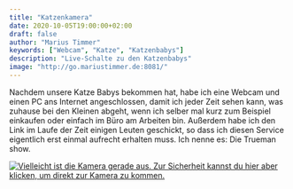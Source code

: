 ```yaml
---
title: "Katzenkamera"
date: 2020-10-05T19:00:00+02:00
draft: false
author: "Marius Timmer"
keywords: ["Webcam", "Katze", "Katzenbabys"]
description: "Live-Schalte zu den Katzenbabys"
image: "http://go.mariustimmer.de:8081/"
---
```


Nachdem unsere Katze Babys bekommen hat, habe ich eine Webcam und einen PC ans Internet angeschlossen, damit ich jeder Zeit sehen kann, was zuhause bei den Kleinen abgeht, wenn ich selber mal kurz zum Beispiel einkaufen oder einfach im Büro am Arbeiten bin. Außerdem habe ich den Link im Laufe der Zeit einigen Leuten geschickt, so dass ich diesen Service eigentlich erst einmal aufrecht erhalten muss. Ich nenne es: Die Trueman show.

<div class="center">
	<a target="_self" href="http://go.mariustimmer.de:8081/" rel="alternate" type="video/x-motion-jpeg">
		<img src="http://go.mariustimmer.de:8081/" alt="Vielleicht ist die Kamera gerade aus. Zur Sicherheit kannst du hier aber klicken, um direkt zur Kamera zu kommen." title="Live-Schalte direkt in den Karton" />
	</a>
</div>

